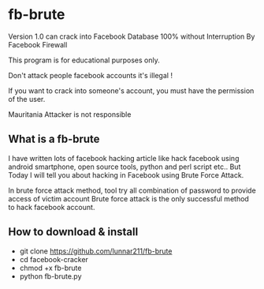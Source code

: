 # fb-brute
Version 1.0 can crack into Facebook Database 100% without Interruption By Facebook Firewall

This program is for educational purposes only.

Don't attack people facebook accounts it's illegal !

If you want to crack into someone's account, you must have the permission of the user.

Mauritania Attacker is not responsible

## What is a fb-brute
I have written lots of facebook hacking article like hack facebook using android smartphone, open source tools, python and perl script etc.. But Today I will tell you about hacking in Facebook using Brute Force Attack.

In brute force attack method, tool try all combination of password to provide access of victim account Brute force attack is the only successful method to hack facebook account. 
## How to download & install
- git clone https://github.com/lunnar211/fb-brute
- cd facebook-cracker
- chmod +x fb-brute
- python fb-brute.py
